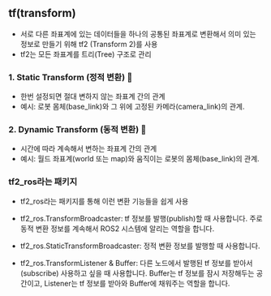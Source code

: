 
##  tf(transform)
- 서로 다른 좌표계에 있는 데이터들을 하나의 공통된 좌표계로 변환해서 의미 있는 정보로 만들기 위해 tf2 (Transform 2)를 사용
- tf2는 모든 좌표계를 트리(Tree) 구조로 관리

### 1. Static Transform (정적 변환) 🔩
- 한번 설정되면 절대 변하지 않는 좌표계 간의 관계
- 예시: 로봇 몸체(base_link)와 그 위에 고정된 카메라(camera_link)의 관계.


### 2. Dynamic Transform (동적 변환) 🏃
- 시간에 따라 계속해서 변하는 좌표계 간의 관계
- 예시: 월드 좌표계(world 또는 map)와 움직이는 로봇의 몸체(base_link)의 관계.

###  tf2_ros라는 패키지
- tf2_ros라는 패키지를 통해 이런 변환 기능들을 쉽게 사용
- tf2_ros.TransformBroadcaster: tf 정보를 발행(publish)할 때 사용합니다. 주로 동적 변환 정보를 계속해서 ROS2 시스템에 알리는 역할을 합니다.

- tf2_ros.StaticTransformBroadcaster: 정적 변환 정보를 발행할 때 사용합니다.

- tf2_ros.TransformListener & Buffer: 다른 노드에서 발행된 tf 정보를 받아서(subscribe) 사용하고 싶을 때 사용합니다. Buffer는 tf 정보를 잠시 저장해두는 공간이고, Listener는 tf 정보를 받아와 Buffer에 채워주는 역할을 합니다.